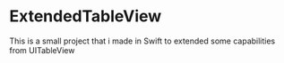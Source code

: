 # ExtendedTableView
This is a small project that i made in Swift to extended some capabilities from UITableView
